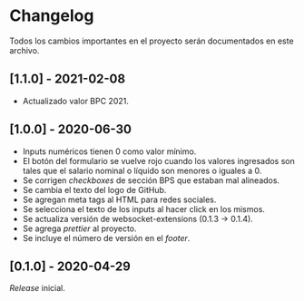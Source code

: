 # Changelog
Todos los cambios importantes en el proyecto serán documentados en este archivo.

## [1.1.0] - 2021-02-08

- Actualizado valor BPC 2021.

## [1.0.0] - 2020-06-30

- Inputs numéricos tienen 0 como valor mínimo.
- El botón del formulario se vuelve rojo cuando los valores ingresados son tales que el salario nominal o líquido son menores o iguales a 0.
- Se corrigen *checkboxes* de sección BPS que estaban mal alineados.
- Se cambia el texto del logo de GitHub.
- Se agregan meta tags al HTML para redes sociales.
- Se selecciona el texto de los inputs al hacer click en los mismos.
- Se actualiza versión de websocket-extensions (0.1.3 -> 0.1.4).
- Se agrega *prettier* al proyecto.
- Se incluye el número de versión en el *footer*.

## [0.1.0] - 2020-04-29

*Release* inicial. 

